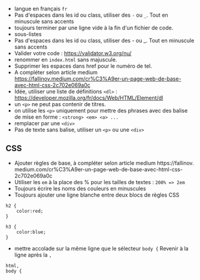* langue en français `fr`
*  Pas d'espaces dans les id ou class, utiliser des `-` ou  `_`. Tout en minuscule sans accents
* toujours terminer par une ligne vide à la fin d'un fichier de code.
* sous-listes
* Pas d'espaces dans les id ou class, utiliser des - ou _. Tout en minuscule sans accents
* Valider votre code : https://validator.w3.org/nu/
* renommer en `index.html` sans majuscule.
* Supprimer les espaces dans href pour le numéro de tel.
* A compléter selon article medium https://fallinov.medium.com/cr%C3%A9er-un-page-web-de-base-avec-html-css-2c702e069a0c
* Idée, utiliser une liste de définitions `<dl>` : https://developer.mozilla.org/fr/docs/Web/HTML/Element/dl
* un `<p>` ne peut pas contenir de titres.
* on utilise les `<p>` uniquement pour mettre des phrases avec des balise de mise en forme : `<strong> <em> <a> ...`
* remplacer par une `<div>`
*  Pas de texte sans balise, utiliser un `<p>` ou une `<div>`


## CSS
* Ajouter règles de base, à compléter selon article medium https://fallinov.
  medium.com/cr%C3%A9er-un-page-web-de-base-avec-html-css-2c702e069a0c
* Utiliser les `em` à la place des % pour les tailles de textes : `200% => 2em`
* Toujours écrire les noms des couleurs en minuscules  
* Toujours ajouter une ligne blanche entre deux blocs de règles CSS
```
h2 {
    color:red;
}

h3 {
    color:blue;
}
```  
* mettre accolade sur la même ligne que le sélecteur `body {`
  Revenir à la ligne après la `,`
```
html,
body {
```
